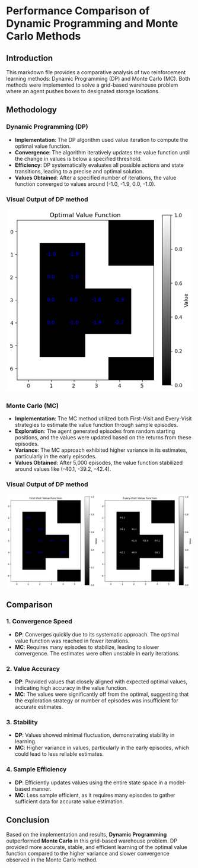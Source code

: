 
# Performance Comparison of Dynamic Programming and Monte Carlo Methods

## Introduction

This markdown file provides a comparative analysis of two reinforcement learning methods: Dynamic Programming (DP) and Monte Carlo (MC). Both methods were implemented to solve a grid-based warehouse problem where an agent pushes boxes to designated storage locations.

## Methodology

### Dynamic Programming (DP)

- **Implementation**: The DP algorithm used value iteration to compute the optimal value function.
- **Convergence**: The algorithm iteratively updates the value function until the change in values is below a specified threshold.
- **Efficiency**: DP systematically evaluates all possible actions and state transitions, leading to a precise and optimal solution.
- **Values Obtained**: After a specified number of iterations, the value function converged to values around \(-1.0, -1.9, 0.0, -1.0\).

### Visual Output of DP method 
![Diagram Description](DP.PNG)

### Monte Carlo (MC)

- **Implementation**: The MC method utilized both First-Visit and Every-Visit strategies to estimate the value function through sample episodes.
- **Exploration**: The agent generated episodes from random starting positions, and the values were updated based on the returns from these episodes.
- **Variance**: The MC approach exhibited higher variance in its estimates, particularly in the early episodes.
- **Values Obtained**: After 5,000 episodes, the value function stabilized around values like \(-40.1, -39.2, -42.4\).

### Visual Output of DP method 
![Diagram Description](MC.PNG)

## Comparison

### 1. **Convergence Speed**
- **DP**: Converges quickly due to its systematic approach. The optimal value function was reached in fewer iterations.
- **MC**: Requires many episodes to stabilize, leading to slower convergence. The estimates were often unstable in early iterations.

### 2. **Value Accuracy**
- **DP**: Provided values that closely aligned with expected optimal values, indicating high accuracy in the value function.
- **MC**: The values were significantly off from the optimal, suggesting that the exploration strategy or number of episodes was insufficient for accurate estimates.

### 3. **Stability**
- **DP**: Values showed minimal fluctuation, demonstrating stability in learning.
- **MC**: Higher variance in values, particularly in the early episodes, which could lead to less reliable estimates.

### 4. **Sample Efficiency**
- **DP**: Efficiently updates values using the entire state space in a model-based manner.
- **MC**: Less sample efficient, as it requires many episodes to gather sufficient data for accurate value estimation.

## Conclusion

Based on the implementation and results, **Dynamic Programming** outperformed **Monte Carlo** in this grid-based warehouse problem. DP provided more accurate, stable, and efficient learning of the optimal value function compared to the higher variance and slower convergence observed in the Monte Carlo method. 
